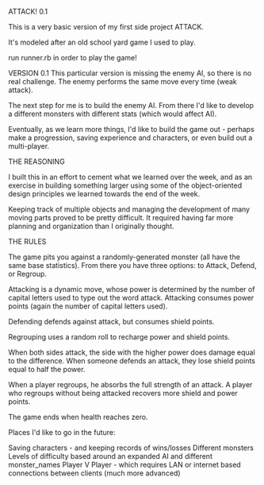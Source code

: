 ATTACK! 0.1

This is a very basic version of my first side project ATTACK.

It's modeled after an old school yard game I used to play.

run runner.rb in order to play the game!


VERSION 0.1
This particular version is missing the enemy AI, so there is no real challenge. The enemy performs the same move every time (weak attack).

The next step for me is to build the enemy AI. From there I'd like to develop a different monsters with different stats (which would affect AI).

Eventually, as we learn more things, I'd like to build the game out - perhaps make a progression, saving experience and characters, or even build out a multi-player.

THE REASONING

I built this in an effort to cement what we learned over the week, and as an exercise in building something larger using some of the object-oriented design principles we learned towards the end of the week.

Keeping track of multiple objects and managing the development of many moving parts proved to be pretty difficult. It required having far more planning and organization than I originally thought.

THE RULES

The game pits you against a randomly-generated monster (all have the same base statistics). From there you have three options: to Attack, Defend, or Regroup.

Attacking is a dynamic move, whose power is determined by the number of capital letters used to type out the word attack. Attacking consumes power points (again the number of capital letters used).

Defending defends against attack, but consumes shield points.

Regrouping uses a random roll to recharge power and shield points.

When both sides attack, the side with the higher power does damage equal to the difference. When someone defends an attack, they lose shield points equal to half the power.

When a player regroups, he absorbs the full strength of an attack. A player who regroups without being attacked recovers more shield and power points.

The game ends when health reaches zero.



Places I'd like to go in the future:

  Saving characters - and keeping records of wins/losses
  Different monsters
  Levels of difficulty based around an expanded AI and different monster_names
  Player V Player - which requires LAN or internet based connections between clients (much more advanced)
